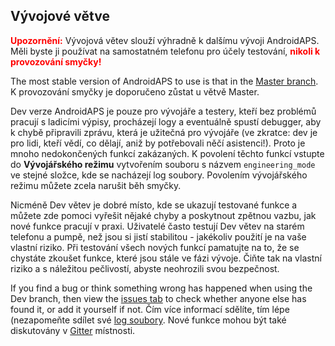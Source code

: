 ## Vývojové větve

<font color="#FF0000"><strong>Upozornění:</strong></font>
Vývojová větev slouží výhradně k dalšímu vývoji AndroidAPS. Měli byste ji používat na samostatném telefonu pro účely testování, <font color="#FF0000"><strong>nikoli k provozování smyčky!</strong></font>

The most stable version of AndroidAPS to use is that in the [Master branch](https://github.com/nightscout/AndroidAPS/tree/master). K provozování smyčky je doporučeno zůstat u větvě Master.

Dev verze AndroidAPS je pouze pro vývojáře a testery, kteří bez problémů pracují s ladicími výpisy, procházejí logy a eventuálně spustí debugger, aby k chybě připravili zprávu, která je užitečná pro vývojáře (ve zkratce: dev je pro lidi, kteří vědí, co dělají, aniž by potřebovali něčí asistenci!). Proto je mnoho nedokončených funkcí zakázaných. K povolení těchto funkcí vstupte do **Vývojářského režimu** vytvořením souboru s názvem `engineering_mode` ve stejné složce, kde se nacházejí log soubory. Povolením vývojářského režimu můžete zcela narušit běh smyčky.

Nicméně Dev větev je dobré místo, kde se ukazují testované funkce a můžete zde pomoci vyřešit nějaké chyby a poskytnout zpětnou vazbu, jak nové funkce pracují v praxi. Uživatelé často testují Dev větev na starém telefonu a pumpě, než jsou si jistí stabilitou - jakékoliv použití je na vaše vlastní riziko. Při testování všech nových funkcí pamatujte na to, že se chystáte zkoušet funkce, které jsou stále ve fázi vývoje. Čiňte tak na vlastní riziko a s náležitou pečlivostí, abyste neohrozili svou bezpečnost.

If you find a bug or think something wrong has happened when using the Dev branch, then view the [issues tab](https://github.com/nightscout/AndroidAPS/issues) to check whether anyone else has found it, or add it yourself if not. Čím více informací sdělíte, tím lépe (nezapomeňte sdílet své [log soubory](../Usage/Accessing-logfiles.md). Nové funkce mohou být také diskutovány v [Gitter](https://gitter.im/MilosKozak/AndroidAPS) místnosti.